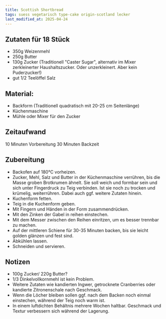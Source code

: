 ```yaml
---
title: Scottish Shortbread
tags: suess vegetarisch type-cake origin-scotland lecker
last_modified_at: 2025-04-24
---
```

## Zutaten für 18 Stück
* 350g Weizenmehl
* 250g Butter
* 130g Zucker (Traditionell "Caster Sugar", alternativ im Mixer zerkleinerter Haushaltszucker. Oder unzerkleinert. Aber kein Puderzucker!)
* gut 1/2 Teelöffel Salz

## Material:
* Backform (Traditionell quadratisch mit 20-25 cm Seitenlänge)
* Küchenmaschine
* Mühle oder Mixer für den Zucker

## Zeitaufwand
10 Minuten Vorbereitung
30 Minuten Backzeit

## Zubereitung
* Backofen auf 180°C vorheizen.
* Zucker, Mehl, Salz und Butter in der Küchenmaschine verrühren, bis die Masse groben Brotkrumen ähnelt. Sie soll weich und formbar sein und sich unter Fingerdruck zu Teig verbinden. Ist sie noch zu trocken und krümelig, weiterrühren. Dabei auch ggf. weitere Zutaten hinein.
* Kuchenform fetten.
* Teig in die Kuchenform geben. 
* Mit Fingern und Händen in der Form zusammendrücken.
* Mit den Zinken der Gabel in reihen einstechen. 
* Mit dem Messer zwischen den Reihen einritzen, um es besser trennbar zu machen.
* Auf der mittleren Schiene für 30-35 Minuten backen, bis sie leicht golden glänzen und fest sind.
* Abkühlen lassen.
* Schneiden und servieren.

## Notizen
* 100g Zucker/ 220g Butter?
* 1/3 Dinkelvollkornmehl ist kein Problem.
* Weitere Zutaten wie kandierten Ingwer, getrocknete Cranberries oder kandierte Zitronenschale nach Geschmack.
* Wenn die Löcher bleiben sollen ggf. nach dem Backen noch einmal einstechen, während der Teig noch warm ist. 
* In einem luftdichten Behältnis mehrere Wochen haltbar. Geschmack und Textur verbessern sich während der Lagerung.
